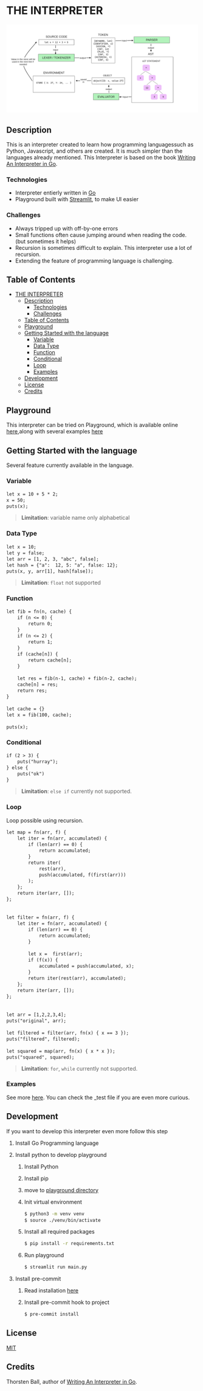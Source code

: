 # THE INTERPRETER
![Interpreter](./asset/interpreter.png)


## Description
This is an interpreter created to learn how programming languages ​​such as Python, Javascript, and others are created. It is much simpler than the languages ​​already mentioned. This Interpreter is based on the book [Writing An Interpreter in Go](https://interpreterbook.com/).


### Technologies
- Interpreter entierly written in [Go](https://go.dev/)
- Playground built with [Streamlit](https://streamlit.io/), to make UI easier

### Challenges
- Always tripped up with off-by-one errors
- Small functions often cause jumping around when reading the code. (but sometimes it helps)
- Recursion is sometimes difficult to explain. This interpreter use a lot of recursion.
- Extending the feature of programming language is challenging.


## Table of Contents
- [THE INTERPRETER](#the-interpreter)
  - [Description](#description)
    - [Technologies](#technologies)
    - [Challenges](#challenges)
  - [Table of Contents](#table-of-contents)
  - [Playground](#playground)
  - [Getting Started with the language](#getting-started-with-the-language)
    - [Variable](#variable)
    - [Data Type](#data-type)
    - [Function](#function)
    - [Conditional](#conditional)
    - [Loop](#loop)
    - [Examples](#examples)
  - [Development](#development)
  - [License](#license)
  - [Credits](#credits)


## Playground

This interpreter can be tried on Playground, which is available online [here](https://labasubagia-interpreter.streamlit.app/),along with several examples [here](/example/)

## Getting Started with the language

Several feature currently available in the language.

### Variable

```
let x = 10 + 5 * 2;
x = 50;
puts(x);
```
> **Limitation**: variable name only alphabetical

### Data Type
```
let x = 10;
let y = false;
let arr = [1, 2, 3, "abc", false];
let hash = {"a":  12, 5: "a", false: 12};
puts(x, y, arr[1], hash[false]);
```
> **Limitation**: `float` not supported

### Function
```
let fib = fn(n, cache) {
    if (n <= 0) {
        return 0;
    }
    if (n <= 2) {
        return 1;
    }
    if (cache[n]) {
        return cache[n];
    }

    let res = fib(n-1, cache) + fib(n-2, cache);
    cache[n] = res;
    return res;
}

let cache = {}
let x = fib(100, cache);

puts(x);
```

### Conditional
```
if (2 > 3) {
    puts("hurray");
} else {
    puts("ok")
}
```
> **Limitation**: `else if` currently not supported.

### Loop

Loop possible using recursion.

```
let map = fn(arr, f) {
    let iter = fn(arr, accumulated) {
        if (len(arr) == 0) {
            return accumulated;
        }
        return iter(
            rest(arr),
            push(accumulated, f(first(arr)))
        );
    };
    return iter(arr, []);
};


let filter = fn(arr, f) {
    let iter = fn(arr, accumulated) {
        if (len(arr) == 0) {
            return accumulated;
        }

        let x =  first(arr);
        if (f(x)) {
            accumulated = push(accumulated, x);
        }
        return iter(rest(arr), accumulated);
    };
    return iter(arr, []);
};


let arr = [1,2,2,3,4];
puts("original", arr);

let filtered = filter(arr, fn(x) { x == 3 });
puts("filtered", filtered);

let squared = map(arr, fn(x) { x * x });
puts("squared", squared);

```

> **Limitation**: `for`, `while` currently not supported.


### Examples

See more [here](/example/). You can check the _test file if you are even more curious.

## Development

If you want to develop this interpreter even more follow this step

1. Install Go Programming language

2. Install python to develop playground

   1. Install Python

   2. Install pip

   3. move to [playground directory](./interactive/)

   4. Init virtual environment

        ```sh
        $ python3 -m venv venv
        $ source ./venv/bin/activate
        ```

   5. Install all required packages
        ```sh
        $ pip install -r requirements.txt
        ```
   6. Run playground
        ```sh
        $ streamlit run main.py
        ```
3. Install pre-commit

   1. Read installation [here](https://pre-commit.com/)

   2. Install pre-commit hook to project
        ```sh
        $ pre-commit install
        ```

## License
[MIT](./LICENSE)

## Credits
Thorsten Ball, author of [Writing An Interpreter in Go](https://interpreterbook.com/).
